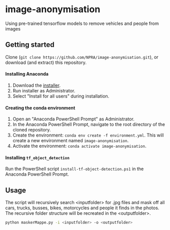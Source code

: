 # image-anonymisation
Using pre-trained tensorflow models to remove vehicles and people from images

## Getting started
Clone (`git clone https://github.com/NPRA/image-anonymisation.git`), or download (and extract) this repository.

#### Installing Anaconda
1. Download the [installer](https://www.anaconda.com/distribution/).
1. Run installer as Administrator.
1. Select "Install for all users" during installation.

#### Creating the conda environment
1. Open an "Anaconda PowerShell Prompt" as Administrator.
1. In the Anaconda PowerShell Prompt, navigate to the root directory of the cloned repository.
1. Create the environment: `conda env create -f environment.yml`. This will create a new environment named `image-anonymisation`.
1. Activate the environment: `conda activate image-anonymisation`.

#### Installing `tf_object_detection`
Run the PowerShell script `install-tf-object-detection.ps1` in the Anaconda PowerShell Prompt.  
 
## Usage
The script will recursively search \<inputfolder\> for .jpg files and mask off all cars, trucks, busses, bikes, motorcycles and people it finds in the photos. The recursive folder structure will be recreated in the \<outputfolder\>.
```Bash
python maskerMappe.py -i <inputfolder> -o <outputfolder>
```
